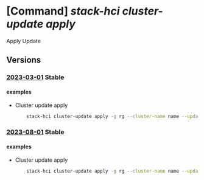 # [Command] _stack-hci cluster-update apply_

Apply Update

## Versions

### [2023-03-01](/Resources/mgmt-plane/L3N1YnNjcmlwdGlvbnMve30vcmVzb3VyY2Vncm91cHMve30vcHJvdmlkZXJzL21pY3Jvc29mdC5henVyZXN0YWNraGNpL2NsdXN0ZXJzL3t9L3VwZGF0ZXMve30vYXBwbHk=/2023-03-01.xml) **Stable**

<!-- mgmt-plane /subscriptions/{}/resourcegroups/{}/providers/microsoft.azurestackhci/clusters/{}/updates/{}/apply 2023-03-01 -->

#### examples

- Cluster update apply
    ```bash
        stack-hci cluster-update apply -g rg --cluster-name name --update-name name
    ```

### [2023-08-01](/Resources/mgmt-plane/L3N1YnNjcmlwdGlvbnMve30vcmVzb3VyY2Vncm91cHMve30vcHJvdmlkZXJzL21pY3Jvc29mdC5henVyZXN0YWNraGNpL2NsdXN0ZXJzL3t9L3VwZGF0ZXMve30vYXBwbHk=/2023-08-01.xml) **Stable**

<!-- mgmt-plane /subscriptions/{}/resourcegroups/{}/providers/microsoft.azurestackhci/clusters/{}/updates/{}/apply 2023-08-01 -->

#### examples

- Cluster update apply
    ```bash
        stack-hci cluster-update apply -g rg --cluster-name name --update-name name
    ```
